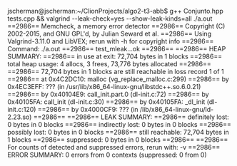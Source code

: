 jscherman@jscherman:~/ClionProjects/algo2-t3-abb$ g++ Conjunto.hpp tests.cpp && valgrind --leak-check=yes --show-leak-kinds=all ./a.out
==2986== Memcheck, a memory error detector
==2986== Copyright (C) 2002-2015, and GNU GPL'd, by Julian Seward et al.
==2986== Using Valgrind-3.11.0 and LibVEX; rerun with -h for copyright info
==2986== Command: ./a.out
==2986== 
test_mleak...ok
==2986== 
==2986== HEAP SUMMARY:
==2986==     in use at exit: 72,704 bytes in 1 blocks
==2986==   total heap usage: 4 allocs, 3 frees, 73,776 bytes allocated
==2986== 
==2986== 72,704 bytes in 1 blocks are still reachable in loss record 1 of 1
==2986==    at 0x4C2DC10: malloc (vg_replace_malloc.c:299)
==2986==    by 0x4EC3EFF: ??? (in /usr/lib/x86_64-linux-gnu/libstdc++.so.6.0.21)
==2986==    by 0x40104E9: call_init.part.0 (dl-init.c:72)
==2986==    by 0x40105FA: call_init (dl-init.c:30)
==2986==    by 0x40105FA: _dl_init (dl-init.c:120)
==2986==    by 0x4000CF9: ??? (in /lib/x86_64-linux-gnu/ld-2.23.so)
==2986== 
==2986== LEAK SUMMARY:
==2986==    definitely lost: 0 bytes in 0 blocks
==2986==    indirectly lost: 0 bytes in 0 blocks
==2986==      possibly lost: 0 bytes in 0 blocks
==2986==    still reachable: 72,704 bytes in 1 blocks
==2986==         suppressed: 0 bytes in 0 blocks
==2986== 
==2986== For counts of detected and suppressed errors, rerun with: -v
==2986== ERROR SUMMARY: 0 errors from 0 contexts (suppressed: 0 from 0)
